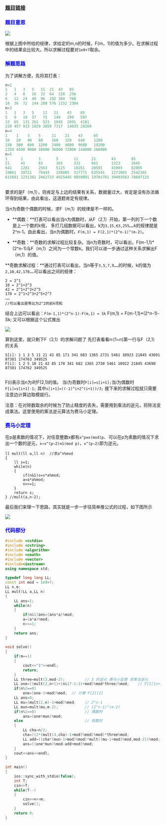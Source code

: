 ### [题目链接](http://acm.hdu.edu.cn/showproblem.php?pid=6050)

### <font color=blue>**题目意思**</font>

![](http://i.imgur.com/jpA1U3A.jpg)

根据上图中所给的规律，求给定的m,n的时候，F(m，1)的值为多少。在求解过程中的结果会比较大。所以求解过程要对`1e9+7`取余。


### <font color=blue>**解题思路**</font>

为了讲解方便，先将其打表：
```cpp
n=2                         
1   1   3   5   11  21  43   85
2   4   8   16  32  64  128  256
6   12  24  48  96  192 384  768
18  36  72  144 288 576 1152 2304
n=3                         
1   1   3   5    11   21    43    85
5   9   19  37   75   149   299   597
33  65  131 261  523  1045  2091  4181
229 457 915 1829 3659 7317  14635 29269
n=4                         
1    1    3    5     11    21    43     85
10   20   40   80    160   320   640    1280
150  300  600  1200  2400  4800  9600   19200
2250 4500 9000 18000 36000 72000 144000 288000
n=5                         
1      1       3       5       11      21       43       85
21     41      83      165     331     661      1323     2645
641    1281    2563    5125    10251   20501    41003    82005
19861  39721   79443   158885  317771  635541   1271083  2542165
615681 1231361 2462723 4925445 9850891 19701781 39403563 78807125
 
```
要求的是F（m,1），则肯定与上边的结果有关系，数据量过大，肯定是没有办法循环得到结果，由此看出，这道题肯定有规律。


当n为奇数个偶数的时候，求F（m,1）的规律是不一样的。

- **偶数：**打表可以看出当n为偶数时，从F（2,1）开始，第一列的下一个数是上一个数的k倍， 多打几组数据可以看出，k为`3,15,63,255……`k的规律就是2^n-1。由此看出，当n为偶数时，`F(m,1) = F(2,1)*(2^n-1)^(m-2)`。

- **奇数：**奇数的求解过程比较复杂。当n为奇数时，可以看出，F(m-1,1)*(2^n-1)与F（m,1）之间为一个常数k。我们可以进一步通过这种关系求解出F（m,1）的值。

**奇数求解过程：**通过打表可以看出，当n等于`3,5,7,9……`的时候，k的值为`2,10,42,170……`可以看出之间的规律：
```
2 = 2^1
10 = 2^1+2^3
42 = 2^1+2^3+2^5
170 = 2^1+2^3+2^5+2^7
……
//可以看出是等比为2^2的前k项和 
```
结合上边可以看出：`F(m-1,1)*(2^n-1)-F(m,1) = Sk`
    F(m,1) = F(m-1,1)*(2^n-1)-Sk;
又可以根据这个公式推出

![](http://i.imgur.com/3rUmkNm.png)

算到这里，就只剩下F（2,1）的求解问题了
先打表看看n:(1~n)第一行与F（2,1）的关系

```
S[i]: 1 1 3 5 11 21 43 85 171 341 683 1365 2731 5461 10923 21845 43691 87381 174763 349525
F[i]: 1 2 5 10 21 42 85 170 341 682 1365 2730 5461 10922 21845 43690 87381 174762 349525
 

```

F(i)表示当n为i时F(2,1)的值。
当i为奇数时`F[i]=s[i+1];`当i为偶数时`F[i]=s[i+1]-1;`
其中`s[i+1]=((-1)^i+2^(i+1))/3;`
接下来的求解过程就只需要注意边计算边取模就行。

注意：在对除数取余的时候为了防止精度的丢失，需要用到乘法的逆元，将除法变成乘法。这里使用的乘法逆元算法为费马小定理。

### <font color=blue>**费马小定理**</font>

在p是素数的情况下，对任意整数x都有`x^p≡x(mod)p。`
可以在p为素数的情况下求出一个数的逆元，`x∗x^(p−2)≡1(mod p)`，`x^(p−2)`即为逆元。

```
ll mult(ll a,ll n)  //求a^n%mod
{
    ll s=1;
    while(n)
    {
        if(n&1)s=s*a%mod;
        a=a*a%mod;
        n>>=1;
    }
    return s;
} //mult(a,n-2);
```

最后我们来理一下思路，其实就是一步一步往简单推公式的过程，如下图所示

![](http://i.imgur.com/Mt7KtWa.jpg)

### <font color=blue>**代码部分**</font>

```cpp
#include <cstdio>
#include <cstring>
#include <algorithm>
#include <cmath>
#include <vector>
#include<iostream>
using namespace std;
 
typedef long long LL;
const int mod = 1e9+7;
LL n,m;
LL mult(LL a,LL n)
{
    LL ans=1;
    while(n)
    {
        if(n&1)ans=(ans*a)%mod;
        a=(a*a)%mod;
        n>>=1;
    }
    return ans;
}
 
void solve()
{
    if(m==1)
    {
        cout<<"1"<<endl;
        return;
    }
    LL three=mult(3,mod-2);         // 3 的逆元 费马小定理 求乘法逆元
    LL one=((mult(2,n+1)+(n&1?-1:1)+mod)%mod*three)%mod;    // F[1][n+1]
    if(n%2==0)
        one=(one-1+mod)%mod;  // 计算 F[2][1]
    LL ans=0;
    LL mu=(mult(2,n)-1+mod)%mod;    // 2^n-1
    LL mun=mult(mu,m-2);            // (2^n-1)^(m-2)
    if(n%2==0)                      // 偶数时
        ans=(one*mun)%mod;
    else                            // 奇数时
    {
        LL cha=n/2;
        cha=((2*(mult(4,cha)-1+mod)%mod)%mod)*three%mod;
        LL add=((cha*(mun-1+mod)%mod)*mult((mu-1+mod)%mod,mod-2))%mod;
        ans=((one*mun)%mod-add+mod)%mod;
    }
    cout<<ans<<endl;
}
 
int main()
{
    ios::sync_with_stdio(false);
    int T;
    cin>>T;
    while(T--)
    {
        cin>>n>>m;
        solve();
    }
    return 0;
}
```